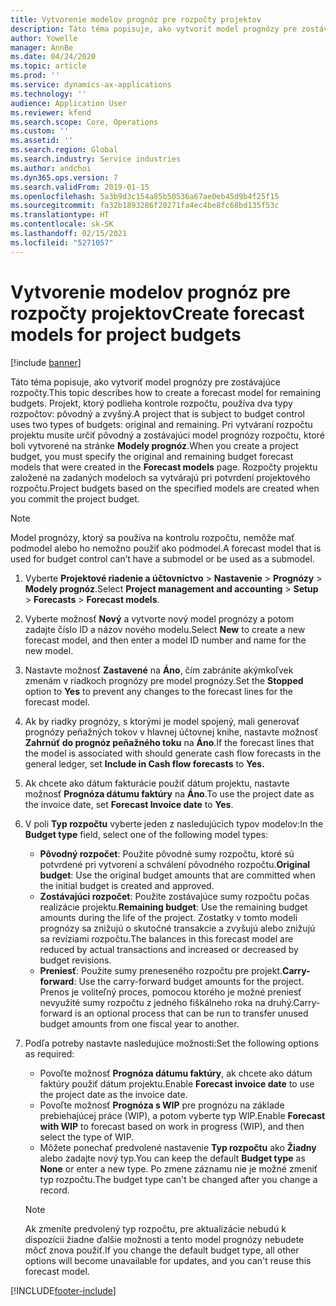 ```yaml
---
title: Vytvorenie modelov prognóz pre rozpočty projektov
description: Táto téma popisuje, ako vytvoriť model prognózy pre zostávajúce rozpočty.
author: Yowelle
manager: AnnBe
ms.date: 04/24/2020
ms.topic: article
ms.prod: ''
ms.service: dynamics-ax-applications
ms.technology: ''
audience: Application User
ms.reviewer: kfend
ms.search.scope: Core, Operations
ms.custom: ''
ms.assetid: ''
ms.search.region: Global
ms.search.industry: Service industries
ms.author: andchoi
ms.dyn365.ops.version: 7
ms.search.validFrom: 2019-01-15
ms.openlocfilehash: 5a3b9d3c154a85b50536a67ae0eb45d9b4f25f15
ms.sourcegitcommit: fa32b1893286f20271fa4ec4be8fc68bd135f53c
ms.translationtype: HT
ms.contentlocale: sk-SK
ms.lasthandoff: 02/15/2021
ms.locfileid: "5271057"
---
```

# <a name="create-forecast-models-for-project-budgets"></a><span data-ttu-id="cc178-103">Vytvorenie modelov prognóz pre rozpočty projektov</span><span class="sxs-lookup"><span data-stu-id="cc178-103">Create forecast models for project budgets</span></span> 

[!include [banner](../includes/banner.md)]

<span data-ttu-id="cc178-104">Táto téma popisuje, ako vytvoriť model prognózy pre zostávajúce rozpočty.</span><span class="sxs-lookup"><span data-stu-id="cc178-104">This topic describes how to create a forecast model for remaining budgets.</span></span> <span data-ttu-id="cc178-105">Projekt, ktorý podlieha kontrole rozpočtu, používa dva typy rozpočtov: pôvodný a zvyšný.</span><span class="sxs-lookup"><span data-stu-id="cc178-105">A project that is subject to budget control uses two types of budgets: original and remaining.</span></span> <span data-ttu-id="cc178-106">Pri vytváraní rozpočtu projektu musíte určiť pôvodný a zostávajúci model prognózy rozpočtu, ktoré boli vytvorené na stránke **Modely prognóz**.</span><span class="sxs-lookup"><span data-stu-id="cc178-106">When you create a project budget, you must specify the original and remaining budget forecast models that were created in the **Forecast models** page.</span></span> <span data-ttu-id="cc178-107">Rozpočty projektu založené na zadaných modeloch sa vytvárajú pri potvrdení projektového rozpočtu.</span><span class="sxs-lookup"><span data-stu-id="cc178-107">Project budgets based on the specified models are created when you commit the project budget.</span></span>

> [!NOTE]
> <span data-ttu-id="cc178-108">Model prognózy, ktorý sa používa na kontrolu rozpočtu, nemôže mať podmodel alebo ho nemožno použiť ako podmodel.</span><span class="sxs-lookup"><span data-stu-id="cc178-108">A forecast model that is used for budget control can’t have a submodel or be used as a submodel.</span></span>

1. <span data-ttu-id="cc178-109">Vyberte **Projektové riadenie a účtovníctvo** > **Nastavenie** > **Prognózy**  > **Modely prognóz**.</span><span class="sxs-lookup"><span data-stu-id="cc178-109">Select **Project management and accounting** > **Setup** > **Forecasts**  > **Forecast models**.</span></span>
2. <span data-ttu-id="cc178-110">Vyberte možnosť **Nový** a vytvorte nový model prognózy a potom zadajte číslo ID a názov nového modelu.</span><span class="sxs-lookup"><span data-stu-id="cc178-110">Select **New** to create a new forecast model, and then enter a model ID number and name for the new model.</span></span> 
3. <span data-ttu-id="cc178-111">Nastavte možnosť **Zastavené** na **Áno**, čím zabránite akýmkoľvek zmenám v riadkoch prognózy pre model prognózy.</span><span class="sxs-lookup"><span data-stu-id="cc178-111">Set the **Stopped** option to **Yes** to prevent any changes to the forecast lines for the forecast model.</span></span> 
4. <span data-ttu-id="cc178-112">Ak by riadky prognózy, s ktorými je model spojený, mali generovať prognózy peňažných tokov v hlavnej účtovnej knihe, nastavte možnosť **Zahrnúť do prognóz peňažného toku** na **Áno**.</span><span class="sxs-lookup"><span data-stu-id="cc178-112">If the forecast lines that the model is associated with should generate cash flow forecasts in the general ledger, set **Include in Cash flow forecasts** to **Yes.**</span></span> 
5. <span data-ttu-id="cc178-113">Ak chcete ako dátum fakturácie použiť dátum projektu, nastavte možnosť **Prognóza dátumu faktúry** na **Áno**.</span><span class="sxs-lookup"><span data-stu-id="cc178-113">To use the project date as the invoice date, set **Forecast Invoice date** to **Yes**.</span></span> 
6. <span data-ttu-id="cc178-114">V poli **Typ rozpočtu** vyberte jeden z nasledujúcich typov modelov:</span><span class="sxs-lookup"><span data-stu-id="cc178-114">In the **Budget type** field, select one of the following model types:</span></span>

   - <span data-ttu-id="cc178-115">**Pôvodný rozpočet**: Použite pôvodné sumy rozpočtu, ktoré sú potvrdené pri vytvorení a schválení pôvodného rozpočtu.</span><span class="sxs-lookup"><span data-stu-id="cc178-115">**Original budget**: Use the original budget amounts that are committed when the initial budget is created and approved.</span></span>
   - <span data-ttu-id="cc178-116">**Zostávajúci rozpočet**: Použite zostávajúce sumy rozpočtu počas realizácie projektu.</span><span class="sxs-lookup"><span data-stu-id="cc178-116">**Remaining budget**: Use the remaining budget amounts during the life of the project.</span></span> <span data-ttu-id="cc178-117">Zostatky v tomto modeli prognózy sa znižujú o skutočné transakcie a zvyšujú alebo znižujú sa revíziami rozpočtu.</span><span class="sxs-lookup"><span data-stu-id="cc178-117">The balances in this forecast model are reduced by actual transactions and increased or decreased by budget revisions.</span></span>
   - <span data-ttu-id="cc178-118">**Preniesť**: Použite sumy preneseného rozpočtu pre projekt.</span><span class="sxs-lookup"><span data-stu-id="cc178-118">**Carry-forward**: Use the carry-forward budget amounts for the project.</span></span> <span data-ttu-id="cc178-119">Prenos je voliteľný proces, pomocou ktorého je možné preniesť nevyužité sumy rozpočtu z jedného fiškálneho roka na druhý.</span><span class="sxs-lookup"><span data-stu-id="cc178-119">Carry-forward is an optional process that can be run to transfer unused budget amounts from one fiscal year to another.</span></span>

7. <span data-ttu-id="cc178-120">Podľa potreby nastavte nasledujúce možnosti:</span><span class="sxs-lookup"><span data-stu-id="cc178-120">Set the following options as required:</span></span>

   - <span data-ttu-id="cc178-121">Povoľte možnosť **Prognóza dátumu faktúry**, ak chcete ako dátum faktúry použiť dátum projektu.</span><span class="sxs-lookup"><span data-stu-id="cc178-121">Enable **Forecast invoice date** to use the project date as the invoice date.</span></span>
   - <span data-ttu-id="cc178-122">Povoľte možnosť **Prognóza s WIP** pre prognózu na základe prebiehajúcej práce (WIP), a potom vyberte typ WIP.</span><span class="sxs-lookup"><span data-stu-id="cc178-122">Enable **Forecast with WIP** to forecast based on work in progress (WIP), and then select the type of WIP.</span></span> 
   - <span data-ttu-id="cc178-123">Môžete ponechať predvolené nastavenie **Typ rozpočtu** ako **Žiadny** alebo zadajte nový typ.</span><span class="sxs-lookup"><span data-stu-id="cc178-123">You can keep the default **Budget type** as **None** or enter a new type.</span></span> <span data-ttu-id="cc178-124">Po zmene záznamu nie je možné zmeniť typ rozpočtu.</span><span class="sxs-lookup"><span data-stu-id="cc178-124">The budget type can't be changed after you change a record.</span></span>     
    > [!NOTE]
    > <span data-ttu-id="cc178-125">Ak zmeníte predvolený typ rozpočtu, pre aktualizácie nebudú k dispozícii žiadne ďalšie možnosti a tento model prognózy nebudete môcť znova použiť.</span><span class="sxs-lookup"><span data-stu-id="cc178-125">If you change the default budget type, all other options will become unavailable for updates, and you can't reuse this forecast model.</span></span> 
   


 



[!INCLUDE[footer-include](../includes/footer-banner.md)]